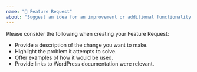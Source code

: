 ```yaml
---
name: "🚀 Feature Request"
about: "Suggest an idea for an improvement or additional functionality."
---
```


Please consider the following when creating your Feature Request:

* Provide a description of the change you want to make.
* Highlight the problem it attempts to solve.
* Offer examples of how it would be used.
* Provide links to WordPress documentation were relevant.
